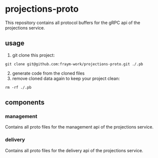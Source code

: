 # projections-proto

This repository contains all protocol buffers for the gRPC api of the projections service.

## usage

1. git clone this project:

```shell
git clone git@github.com:fraym-work/projections-proto.git ./.pb
```

2. generate code from the cloned files
3. remove cloned data again to keep your project clean:

```shell
rm -rf ./.pb
```

## components

### management

Contains all proto files for the management api of the projections service.

### delivery

Contains all proto files for the delivery api of the projections service.
